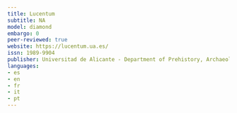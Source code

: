 ```yaml
---
title: Lucentum
subtitle: NA
model: diamond
embargo: 0
peer-reviewed: true
website: https://lucentum.ua.es/
issn: 1989-9904
publisher: Universitad de Alicante - Department of Prehistory, Archaeology, AncientHistory, Greek and Latin
languages:
- es
- en
- fr
- it
- pt
---
```


